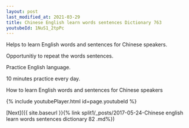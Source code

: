 ```yaml
---
layout: post
last_modified_at: 2021-03-29
title: Chinese English learn words sentences Dictionary 763 
youtubeId: 1NuS1_2tpPc
---
```

 
 
Helps to learn English words and sentences for Chinese speakers.

Opportunitiy to repeat the words sentences. 

Practice English language. 
 
10 minutes practice every day. 
 
How to learn English words and sentences for Chinese speakers 
 
{% include youtubePlayer.html id=page.youtubeId %}
 
 
[Next]({{ site.baseurl }}{% link  split1/_posts/2017-05-24-Chinese english learn words sentences dictionary 82 .md%})
 
